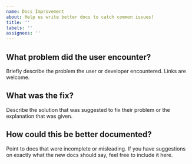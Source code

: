 ```yaml
---
name: Docs Improvement
about: Help us write better docs to catch common issues!
title: ''
labels: ''
assignees: ''
---
```


## What problem did the user encounter?

Briefly describe the problem the user or developer encountered. Links are welcome.

## What was the fix?

Describe the solution that was suggested to fix their problem or the explanation that was given.

## How could this be better documented?

Point to docs that were incomplete or misleading.
If you have suggestions on exactly what the new docs should say, feel free to include it here.
